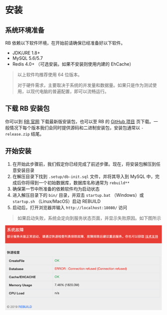 # 安装



## 系统环境准备

RB 依赖以下软件环境，在开始前请确保已经准备好以下软件。

- JDK/JRE 1.8+
- MySQL 5.6/5.7
- Redis 4.0+ （可选安装。如果不安装则使用内建的 EhCache）

> 以上软件均推荐使用 64 位版本。
>
> 对于硬件需求，主要取决于系统的并发量和数据量。如果只是作为测试使用，以现代电脑的普遍配置，即可以流畅运行。



## 下载 RB 安装包

你可以到 [RB 官网](https://getrebuild.com/download) 下载最新版安装包，也可以至 RB 的 [GitHub 项目](https://github.com/getrebuild/rebuild/) 页下载。一般情况下每个版本我们会同时提供源码和二进制安装包，安装包通常以 `-release.zip` 结尾。



## 开始安装

1. 在开始此步骤前，我们假定你已经完成了前述步骤。现在，将安装包解压到任意安装目录 
2. 在解压目录下找到 `.setup/db-init.sql` 文件，并将其导入到 MySQL 中，完成后你将得到一个初始数据库，数据库名称通常为 `rebuild**`
3. 确保第一节中所准备的依赖软件均为启动状态
4. 进入解压目录下的 `bin/` 目录，并双击 `startup.bat` （Windows）或 `startup.sh` （Linux/MacOS）启动 REBUILD
5. 启动后，打开浏览器并输入 `http://localhost:18080/` 访问

> 如果启动失败，系统会定向到服务状态页面，并显示失败原因。如下图所示

![ServerStatue](../images/F9AF4255-2777-4001-BE62-0B2A33913ED1.png)